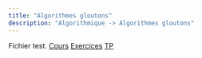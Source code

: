 ```yaml
---
title: "Algorithmes gloutons"
description: "Algorithmique -> Algorithmes gloutons"
---
```


Fichier test.
[Cours](./cours)
[Exercices](./exercices)
[TP](./tp)